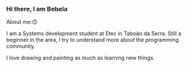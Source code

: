 ### Hi there, I am Bebela

About me:🙃

I am a Systems development student at Etec in Taboão da Serra.
Still a beginner in the area, I try to understand more about the programming community.

I love drawing and painting as much as learning new things.


<!--
**IsabelaPomponio/IsabelaPomponio** is a ✨ _special_ ✨ repository because its `README.md` (this file) appears on your GitHub profile.

Here are some ideas to get you started:

- 🔭 I’m currently working on ...
- 🌱 I’m currently learning ...
- 👯 I’m looking to collaborate on ...
- 🤔 I’m looking for help with ...
- 💬 Ask me about ...
- 📫 How to reach me: ...
- 😄 Pronouns: ...
- ⚡ Fun fact: ...
-->
